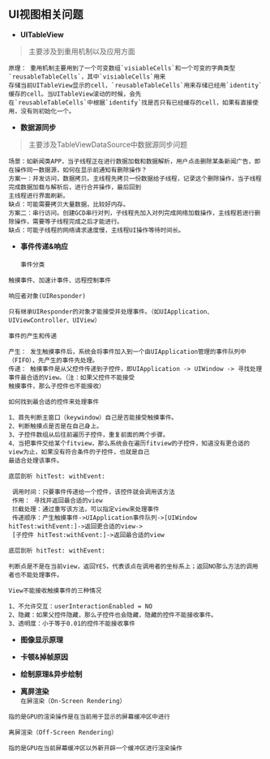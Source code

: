 ## UI视图相关问题
- **UITableView**
>主要涉及到重用机制以及应用方面
```
原理： 重用机制主要用到了一个可变数组`visiableCells`和一个可变的字典类型`reusableTableCells`，其中`visiableCells`用来
存储当前UITableView显示的cell，`reusableTableCells`用来存储已经用`identity`缓存的cell。当UITableView滚动的时候，会先
在`reusableTableCells`中根据`identify`找是否只有已经缓存的cell，如果有直接使用，没有则初始化一个。
```
- **数据源同步**
> 主要涉及TableViewDataSource中数据源同步问题
```
场景：如新闻类APP，当子线程正在进行数据加载和数据解析，用户点击删除某条新闻广告，即在操作同一数据源，如何在显示前通知有删除操作？
方案一：并发访问，数据拷贝。主线程先拷贝一份数据给子线程，记录这个删除操作，当子线程完成数据加载与解析后，进行合并操作，最后回到
主线程进行界面刷新。
缺点：可能需要拷贝大量数据，比较好内存。
方案二：串行访问。创建GCD串行对列，子线程先加入对列完成网络加载操作，主线程若进行删除操作，需要等子线程完成之后才能进行。
缺点：可能子线程的网络请求速度慢，主线程UI操作等待时间长。
```
- **事件传递&响应</br></br>**
`事件分类`
```
触摸事件、加速计事件、远程控制事件
```
`响应者对象(UIResponder)`
```
只有继承UIResponder的对象才能接受并处理事件。（如UIApplication、UIViewController、UIView）
```
`事件的产生和传递`
```
产生： 发生触摸事件后，系统会将事件加入到一个由UIApplication管理的事件队列中（FIFO），先产生的事件先处理。
传递： 触摸事件是从父控件传递到子控件，即UIApplication -> UIWindow -> 寻找处理事件最合适的View。（注：如果父控件不能接受
触摸事件，那么子控件也不能接收）
```
`如何找到最合适的控件来处理事件`
```
1、首先判断主窗口（keywindow）自己是否能接受触摸事件。
2、判断触摸点是否是在自己身上。
3、子控件数组从后往前遍历子控件，重复前面的两个步骤。
4、当把事件交给某个fitview，那么系统会在遍历fitview的子控件，知道没有更合适的view为止，如果没有符合条件的子控件，也就是自己
最适合处理该事件。
```
`底层剖析 hitTest: withEvent:`
```
 调用时间：只要事件传递给一个控件，该控件就会调用该方法
 作用： 寻找并返回最合适的view
 拦截处理：通过重写该方法，可以指定view来处理事件
 传递顺序：产生触摸事件->UIApplication事件队列->[UIWindow hitTest:withEvent:]->返回更合适的view->
 [子控件 hitTest:withEvent:]->返回最合适的view
```
`底层剖析 hitTest: withEvent:`
```
判断点是不是在当前view，返回YES，代表该点在调用者的坐标系上；返回NO那么方法的调用者也不能处理事件。
```
`View不能接收触摸事件的三种情况`
```
1、不允许交互：userInteractionEnabled = NO
2、隐藏：如果父控件隐藏，那么子控件也会隐藏，隐藏的控件不能接收事件。
3、透明度：小于等于0.01的控件不能接收事件
```
- **图像显示原理**

- **卡顿&掉帧原因**

- **绘制原理&异步绘制**

- **离屏渲染**<br>
`在屏渲染（On-Screen Rendering）`
```
指的是GPU的渲染操作是在当前用于显示的屏幕缓冲区中进行
```
`离屏渲染（Off-Screen Rendering）`
```
指的是GPU在当前屏幕缓冲区以外新开辟一个缓冲区进行渲染操作
```
